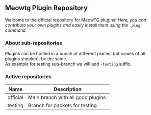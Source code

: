 ## Meowtg Plugin Repository
Welcome to the official repository for MeowTG plugins!
<i>Here, you can contribute your own plugins and easily install them using the `.plug` command.</i>

### About sub-repositories
Plugins can be hosted in a bunch of different places, but names of all plugins shouldn't be the same.
<br>As example for testing sub-branch we will add `-testing` suffix.

### Active repositories
| Name     | Description                        |
|----------|------------------------------------|
| official | Main branch with all good plugins. |
| testing  | Branch for packets for testing.    |